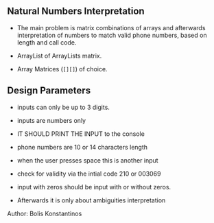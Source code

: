 ## Natural Numbers Interpretation

- The main problem is matrix combinations of arrays and afterwards interpretation of numbers to match valid phone numbers, based on length and call code. 

- ArrayList of ArrayLists matrix.

- Array Matrices (`[][]`) of choice.


## Design Parameters

- inputs can only be up to 3 digits.

- inputs are numbers only

- IT SHOULD PRINT THE INPUT to the console

- phone numbers are 10 or 14 characters length

- when the user presses space this is another input

- check for validity via the intial code 210 or 003069

- input with zeros should be input with or without zeros.

- Afterwards it is only about ambiguities interpretation


Author: Bolis Konstantinos
